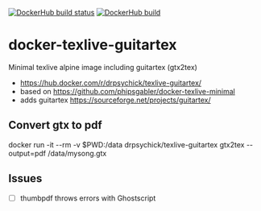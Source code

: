 [![DockerHub build status](https://img.shields.io/docker/build/drpsychick/texlive-guitartex.svg)](https://hub.docker.com/r/drpsychick/texlive-guitartex/builds/) [![DockerHub build](https://img.shields.io/docker/automated/drpsychick/texlive-guitartex.svg)](https://hub.docker.com/r/drpsychick/texlive-guitartex/)

# docker-texlive-guitartex 
Minimal texlive alpine image including guitartex (gtx2tex)

* https://hub.docker.com/r/drpsychick/texlive-guitartex/
* based on https://github.com/phipsgabler/docker-texlive-minimal
* adds guitartex https://sourceforge.net/projects/guitartex/

## Convert gtx to pdf
docker run -it --rm -v $PWD:/data drpsychick/texlive-guitartex gtx2tex --output=pdf /data/mysong.gtx

## Issues
* [ ] thumbpdf throws errors with Ghostscript
